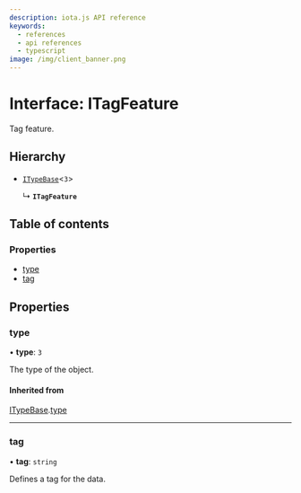 ```yaml
---
description: iota.js API reference
keywords:
  - references
  - api references
  - typescript
image: /img/client_banner.png
---
```


# Interface: ITagFeature

Tag feature.

## Hierarchy

- [`ITypeBase`](ITypeBase.md)<`3`\>

  ↳ **`ITagFeature`**

## Table of contents

### Properties

- [type](ITagFeature.md#type)
- [tag](ITagFeature.md#tag)

## Properties

### type

• **type**: `3`

The type of the object.

#### Inherited from

[ITypeBase](ITypeBase.md).[type](ITypeBase.md#type)

---

### tag

• **tag**: `string`

Defines a tag for the data.
